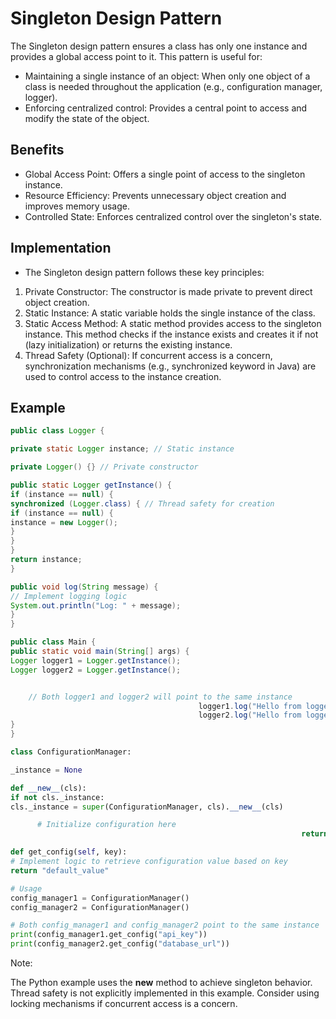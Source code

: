 # Singleton Design Pattern

The Singleton design pattern ensures a class has only one instance and provides a global access point to it. This pattern is useful for:

* Maintaining a single instance of an object: When only one object of a class is needed throughout the application (e.g., configuration manager, logger).
* Enforcing centralized control: Provides a central point to access and modify the state of the object.

## Benefits

* Global Access Point: Offers a single point of access to the singleton instance.
* Resource Efficiency: Prevents unnecessary object creation and improves memory usage.
* Controlled State: Enforces centralized control over the singleton's state.

## Implementation

* The Singleton design pattern follows these key principles:

1. Private Constructor: The constructor is made private to prevent direct object creation.
2. Static Instance: A static variable holds the single instance of the class.
3. Static Access Method: A static method provides access to the singleton instance. This method checks if the instance exists and creates it if not (lazy initialization) or returns the existing instance.
4. Thread Safety (Optional): If concurrent access is a concern, synchronization mechanisms (e.g., synchronized keyword in Java) are used to control access to the instance creation.

## Example
```java
public class Logger {

private static Logger instance; // Static instance

private Logger() {} // Private constructor

public static Logger getInstance() {
if (instance == null) {
synchronized (Logger.class) { // Thread safety for creation
if (instance == null) {
instance = new Logger();
}
}
}
return instance;
}

public void log(String message) {
// Implement logging logic
System.out.println("Log: " + message);
}
}

public class Main {
public static void main(String[] args) {
Logger logger1 = Logger.getInstance();
Logger logger2 = Logger.getInstance();


    // Both logger1 and logger2 will point to the same instance
                                          logger1.log("Hello from logger1");
                                          logger2.log("Hello from logger2");
}
}
```

```python
class ConfigurationManager:

_instance = None

def __new__(cls):
if not cls._instance:
cls._instance = super(ConfigurationManager, cls).__new__(cls)   

      # Initialize configuration here
                                                                 return cls._instance

def get_config(self, key):
# Implement logic to retrieve configuration value based on key
return "default_value"

# Usage
config_manager1 = ConfigurationManager()
config_manager2 = ConfigurationManager()

# Both config_manager1 and config_manager2 point to the same instance
print(config_manager1.get_config("api_key"))
print(config_manager2.get_config("database_url"))
```

Note:

The Python example uses the __new__ method to achieve singleton behavior.
Thread safety is not explicitly implemented in this example. Consider using locking mechanisms if concurrent access is a concern.
